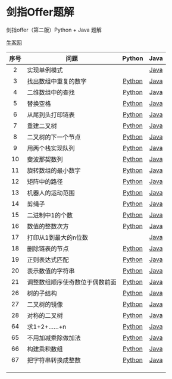 # 剑指Offer题解

剑指offer（第二版）Python + Java 题解

[牛客网](https://www.nowcoder.com/ta/coding-interviews "牛客网在线编程平台")

| 序号 | 问题                           |                            Python                            |                        Java                         |
| :--: | ------------------------------ | :----------------------------------------------------------: | :-------------------------------------------------: |
|  2   | 实现单例模式                   |                                                              |  [Java](./java/src/main/Singleton.java "Java题解")  |
|  3   | 找出数组中重复的数字           | [Python](python/面试题3：找出数组中重复的数字.ipynb "Python题解") | [Java](./java/src/main/Solution_3.java "Java题解")  |
|  4   | 二维数组中的查找               | [Python](python/面试题4：二维数组中的查找.ipynb "Python题解") | [Java](./java/src/main/Solution_4.java "Java题解")  |
|  5   | 替换空格                       |    [Python](python/面试题5：替换空格.ipynb "Python题解")     | [Java](./java/src/main/Solution_5.java "Java题解")  |
|  6   | 从尾到头打印链表               | [Python](python/面试题6：从尾到头打印链表.ipynb "Python题解") | [Java](./java/src/main/Solution_6.java "Java题解")  |
|  7   | 重建二叉树                     |   [Python](python/面试题7：重建二叉树.ipynb "Python题解")    | [Java](./java/src/main/Solution_7.java "Java题解")  |
|  8   | 二叉树的下一个节点             | [Python](python/面试题8：二叉树的下一个节点.ipynb "Python题解") | [Java](./java/src/main/Solution_8.java "Java题解")  |
|  9   | 用两个栈实现队列               | [Python](python/面试题9：用两个栈实现队列.ipynb "Python题解") | [Java](./java/src/main/Solution_9.java "Java题解")  |
|  10  | 斐波那契数列                   |  [Python](python/面试题10：斐波那契数列.ipynb "Python题解")  | [Java](./java/src/main/Solution_10.java "Java题解") |
|  11  | 旋转数组的最小数字             | [Python](python/面试题11：旋转数组的最小数字.ipynb "Python题解") | [Java](./java/src/main/Solution_11.java "Java题解") |
|  12  | 矩阵中的路径                   |  [Python](python/面试题12：矩阵中的路径.ipynb "Python题解")  | [Java](./java/src/main/Solution_12.java "Java题解") |
|  13  | 机器人的运动范围               | [Python](python/面试题13：机器人的运动范围.ipynb "Python题解") | [Java](./java/src/main/Solution_13.java "Java题解") |
|  14  | 剪绳子                         |     [Python](python/面试题14：剪绳子.ipynb "Python题解")     | [Java](./java/src/main/Solution_14.java "Java题解") |
|  15  | 二进制中1的个数                | [Python](python/面试题15：二进制中1的个数.ipynb "Python题解") | [Java](./java/src/main/Solution_15.java "Java题解") |
|  16  | 数值的整数次方                 | [Python](python/面试题16：数值的整数次方.ipynb "Python题解") | [Java](./java/src/main/Solution_16.java "Java题解") |
|  17  | 打印从1到最大的n位数           |                                                              | [Java](./java/src/main/Solution_17.java "Java题解") |
|  18  | 删除链表的节点                 | [Python](python/面试题18：删除链表的节点.ipynb "Python题解") | [Java](./java/src/main/Solution_18.java "Java题解") |
|  19  | 正则表达式匹配                 | [Python](python/面试题19：正则表达式匹配.ipynb "Python题解") | [Java](./java/src/main/Solution_19.java "Java题解") |
|  20  | 表示数值的字符串               | [Python](python/面试题20：表示数值的字符串.ipynb "Python题解") | [Java](./java/src/main/Solution_20.java "Java题解") |
|  21  | 调整数组顺序使奇数位于偶数前面 | [Python](python/面试题21：调整数组顺序使奇数位于偶数前面.ipynb "Python题解") | [Java](./java/src/main/Solution_21.java "Java题解") |
|  26  | 树的子结构                     |   [Python](python/面试题26：树的子结构.ipynb "Python题解")   | [Java](./java/src/main/Solution_26.java "Java题解") |
|  27  | 二叉树的镜像                   |  [Python](python/面试题27：二叉树的镜像.ipynb "Python题解")  | [Java](./java/src/main/Solution_27.java "Java题解") |
|  28  | 对称的二叉树                   |  [Python](python/面试题28：对称的二叉树.ipynb "Python题解")  | [Java](./java/src/main/Solution_28.java "Java题解") |
|  64  | 求1+2+……+n                     |   [Python](python/面试题64：求1+2+……+n.ipynb "Python题解")   | [Java](./java/src/main/Solution_64.java "Java题解") |
|  65  | 不用加减乘除做加法             | [Python](python/面试题65：不用加减乘除做加法.ipynb "Python题解") | [Java](./java/src/main/Solution_65.java "Java题解") |
|  66  | 构建乘积数组                   |  [Python](python/面试题66：构建乘积数组.ipynb "Python题解")  | [Java](./java/src/main/Solution_66.java "Java题解") |
|  67  | 把字符串转换成整数             | [Python](python/面试题67：把字符串转换成整数.ipynb "Python题解") | [Java](./java/src/main/Solution_67.java "Java题解") |
|      |                                |                                                              |                                                     |
|      |                                |                                                              |                                                     |
|      |                                |                                                              |                                                     |



